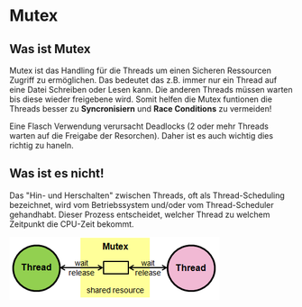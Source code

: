 # Mutex 
## Was ist Mutex 
Mutex ist das Handling für die Threads um einen Sicheren Ressourcen Zugriff zu ermöglichen. Das bedeutet das z.B. immer nur ein Thread auf eine Datei Schreiben oder Lesen kann. Die anderen Threads müssen warten bis diese wieder freigebene wird. Somit helfen die Mutex funtionen die Threads besser zu **Syncronisiern** und **Race Conditions** zu vermeiden!

Eine Flasch Verwendung verursacht Deadlocks (2 oder mehr Threads warten auf die Freigabe der Resorchen). Daher ist es auch wichtig dies richtig zu haneln.

## Was ist es nicht! 
Das "Hin- und Herschalten" zwischen Threads, oft als Thread-Scheduling bezeichnet, wird vom Betriebssystem und/oder vom Thread-Scheduler gehandhabt. Dieser Prozess entscheidet, welcher Thread zu welchem Zeitpunkt die CPU-Zeit bekommt.

![Mutex](pic/Mutex.png)